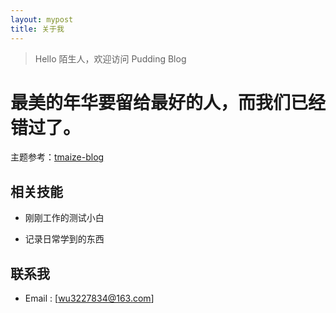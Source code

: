 ```yaml
---
layout: mypost
title: 关于我
---
```


> Hello 陌生人，欢迎访问 Pudding Blog

# 最美的年华要留给最好的人，而我们已经错过了。

主题参考：[tmaize-blog](https://github.com/TMaize/tmaize-blog)

## 相关技能

- 刚刚工作的测试小白

- 记录日常学到的东西

## 联系我

- Email&nbsp;: [wu3227834@163.com]
